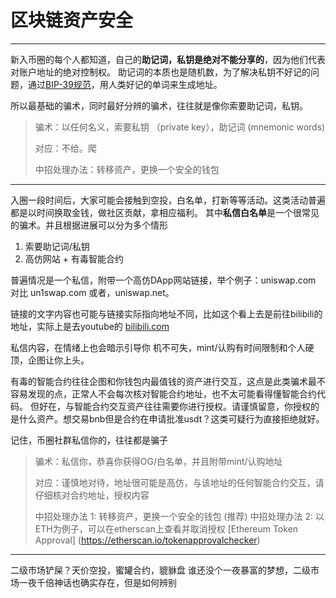 # 区块链资产安全

-----
新入币圈的每个人都知道，自己的**助记词，私钥是绝对不能分享的**，因为他们代表对账户地址的绝对控制权。
助记词的本质也是随机数，为了解决私钥不好记的问题，通过[BIP-39规范](https://github.com/bitcoin/bips/blob/master/bip-0039.mediawiki)，用人类好记的单词来生成地址。

所以最基础的骗术，同时最好分辨的骗术，往往就是像你索要助记词，私钥。
> 骗术：以任何名义，索要私钥 （private key），助记词 (mnemonic words)
> 
> 对应：不给。爬
> 
> 中招处理办法：转移资产，更换一个安全的钱包
-----
入圈一段时间后，大家可能会接触到空投，白名单，打新等等活动。这类活动普遍都是以时间换取金钱，做社区贡献，拿相应福利。
其中**私信白名单**是一个很常见的骗术。并且根据进展可以分为多个情形

1. 索要助记词/私钥
2. 高仿网站 + 有毒智能合约

普遍情况是一个私信，附带一个高仿DApp网站链接，举个例子：uniswap.com 对比 un1swap.com 或者，uniswap.net。

链接的文字内容也可能与链接实际指向地址不同，比如这个看上去是前往bilibili的地址，实际上是去youtube的 [bilibili.com](youtube.com)

私信内容，在情绪上也会暗示引导你 机不可失，mint/认购有时间限制和个人硬顶，企图让你上头。

有毒的智能合约往往企图和你钱包内最值钱的资产进行交互，这点是此类骗术最不容易发现的点，正常人不会每次核对智能合约地址，也不太可能看得懂智能合约代码。
但好在，与智能合约交互资产往往需要你进行授权。请谨慎留意，你授权的是什么资产。想交易bnb但是合约在申请批准usdt？这类可疑行为直接拒绝就好。

记住，币圈社群私信你的，往往都是骗子

> 骗术：私信你，恭喜你获得OG/白名单，并且附带mint/认购地址
> 
> 对应：谨慎地对待，地址很可能是高仿，与该地址的任何智能合约交互，请仔细核对合约地址，授权内容
> 
> 中招处理办法 1: 转移资产，更换一个安全的钱包 (推荐)
> 中招处理办法 2: 以ETH为例子，可以在etherscan上查看并取消授权 [Ethereum Token Approval] (https://etherscan.io/tokenapprovalchecker)

-----
二级市场铲屎？天价空投，蜜罐合约，貔貅盘
谁还没个一夜暴富的梦想，二级市场一夜千倍神话也确实存在，但是如何辨别

